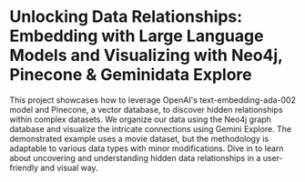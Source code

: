 # Unlocking Data Relationships: Embedding with Large Language Models and Visualizing with Neo4j, Pinecone & Geminidata Explore
This project showcases how to leverage OpenAI's text-embedding-ada-002 model and Pinecone, a vector database, to discover hidden relationships within complex datasets. We organize our data using the Neo4j graph database and visualize the intricate connections using Gemini Explore. The demonstrated example uses a movie dataset, but the methodology is adaptable to various data types with minor modifications. Dive in to learn about uncovering and understanding hidden data relationships in a user-friendly and visual way.
